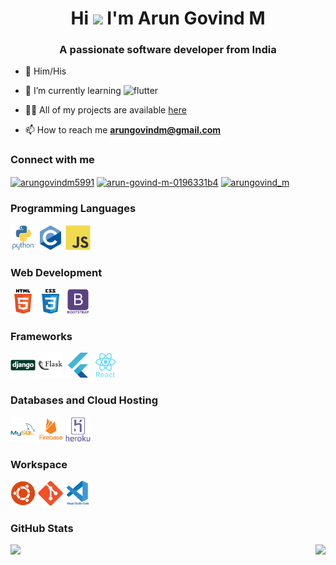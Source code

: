 <h1 align="center">Hi <img src="https://raw.githubusercontent.com/MartinHeinz/MartinHeinz/master/wave.gif" width="40px"> I'm Arun Govind M</h1>
<h3 align="center">A passionate software developer from India</h3>

- :boy: Him/His

- 🌱 I’m currently learning <img src="https://www.vectorlogo.zone/logos/flutterio/flutterio-icon.svg" alt="flutter" width="20" height="20"/>

- 👨‍💻 All of my projects are available [here](https://arungovindm2001.github.io/#projects)

- 📫 How to reach me **arungovindm@gmail.com**

<h3 align="left">Connect with me</h3>
<p align="left">
<a href="https://twitter.com/arungovind_m" target="blank"><img align="center" src="https://raw.githubusercontent.com/rahuldkjain/github-profile-readme-generator/master/src/images/icons/Social/twitter.svg" alt="arungovindm5991" height="30" width="40" /></a>
<a href="https://linkedin.com/in/arun-govind-m-0196331b4" target="blank"><img align="center" src="https://raw.githubusercontent.com/rahuldkjain/github-profile-readme-generator/master/src/images/icons/Social/linked-in-alt.svg" alt="arun-govind-m-0196331b4" height="30" width="40" /></a>
<a href="https://instagram.com/arungovind_m" target="blank"><img align="center" src="https://raw.githubusercontent.com/rahuldkjain/github-profile-readme-generator/master/src/images/icons/Social/instagram.svg" alt="arungovind_m" height="30" width="40" /></a>
</p>

<h3 align="left">Programming Languages</h3>
<p align="left">
  <img src="https://raw.githubusercontent.com/devicons/devicon/master/icons/python/python-original-wordmark.svg" alt="python" width="40" height="40"/>
  <img src="https://raw.githubusercontent.com/devicons/devicon/master/icons/c/c-original.svg" alt="c" width="40" height="40"/>
  
  <img src="https://raw.githubusercontent.com/devicons/devicon/master/icons/javascript/javascript-original.svg" alt="javascript" width="40" height="40"/>
</p>

<h3 align="left">Web Development</h3>
<p align="left">
  <img src="https://raw.githubusercontent.com/devicons/devicon/master/icons/html5/html5-original-wordmark.svg" alt="html5" width="40" height="40"/>
  <img src="https://raw.githubusercontent.com/devicons/devicon/master/icons/css3/css3-original-wordmark.svg" alt="css3" width="40" height="40"/>
  <img src="https://raw.githubusercontent.com/devicons/devicon/master/icons/bootstrap/bootstrap-plain-wordmark.svg" alt="bootstrap" width="40" height="40"/>
</p>

<h3 align="left">Frameworks</h3>
<p align="left">
  <img src="https://raw.githubusercontent.com/devicons/devicon/master/icons/django/django-original.svg" alt="django" width="40" height="40"/>
  <img src="https://raw.githubusercontent.com/devicons/devicon/master/icons/flask/flask-original-wordmark.svg" alt="flask" width="40" height="40"/>
  
  <img src="https://raw.githubusercontent.com/devicons/devicon/master/icons/flutter/flutter-original.svg" alt="flutter" width="40" height="40"/>

  <img src="https://raw.githubusercontent.com/devicons/devicon/master/icons/react/react-original-wordmark.svg" alt="react" width="40" height="40"/>
</p>

<h3 align="left">Databases and Cloud Hosting</h3>
<p align="left">
  <img src="https://raw.githubusercontent.com/devicons/devicon/master/icons/mysql/mysql-original-wordmark.svg" alt="mysql" width="40" height="40"/>
  <img src="https://raw.githubusercontent.com/devicons/devicon/master/icons/firebase/firebase-plain-wordmark.svg" alt="firebase" width="40" height="40"/>
  
  <img src="https://raw.githubusercontent.com/devicons/devicon/master/icons/heroku/heroku-original-wordmark.svg" alt="heroku" width="40" height="40"/>
</p>

<h3 align="left">Workspace</h3>
<p align="left">
  <img src="https://raw.githubusercontent.com/devicons/devicon/master/icons/ubuntu/ubuntu-plain.svg" alt="ubuntu" width="40" height="40"/>
  <img src="https://raw.githubusercontent.com/devicons/devicon/master/icons/git/git-original.svg" alt="git" width="40" height="40"/>
  <img src="https://raw.githubusercontent.com/devicons/devicon/master/icons/vscode/vscode-original-wordmark.svg" alt="vscode" width="40" height="40"/>
</p>

<h3 align="left">GitHub Stats</h3>
<img align="left" src="https://github-readme-stats.vercel.app/api/top-langs?username=arungovindm2001&show_icons=true&locale=en&layout=compact&theme=radical"/>
<img align="right" src = "https://github-readme-stats.vercel.app/api?username=arungovindm2001&show_icons=true&theme=radical&hide_rank=true"/>
